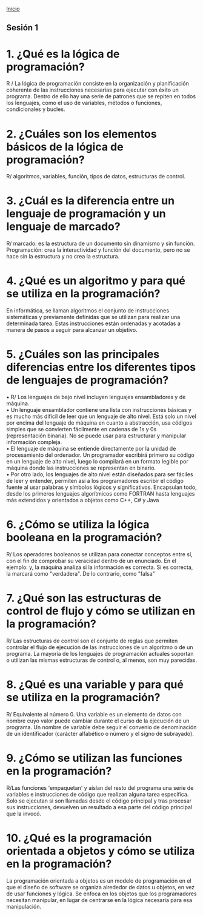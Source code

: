 <!-- No borrar o modificar -->
[Inicio](./index.md)

## Sesión 1 


# 1. ¿Qué es la lógica de programación?
R / La lógica de programación consiste en la organización y planificación coherente de las instrucciones necesarias para ejecutar con éxito un programa. Dentro de ello hay una serie de patrones que se repiten en todos los lenguajes, como el uso de variables, métodos o funciones, condicionales y bucles. 


# 2. ¿Cuáles son los elementos básicos de la lógica de programación?
R/ algoritmos, variables, función, tipos de datos, estructuras de control.


# 3. ¿Cuál es la diferencia entre un lenguaje de programación y un lenguaje de marcado?
R/ marcado: es la estructura de un documento sin dinamismo y sin función. 
Programación: crea la interactividad y función del documento, pero no se hace sin la estructura y no crea la estructura.

# 4. ¿Qué es un algoritmo y para qué se utiliza en la programación?
En informática, se llaman algoritmos el conjunto de instrucciones sistemáticas y previamente definidas que se utilizan para realizar una determinada tarea. Estas instrucciones están ordenadas y acotadas a manera de pasos a seguir para alcanzar un objetivo.

# 5. ¿Cuáles son las principales diferencias entre los diferentes tipos de lenguajes de programación?
•	R/ Los lenguajes de bajo nivel incluyen lenguajes ensambladores y de máquina.  
•	Un lenguaje ensamblador contiene una lista con instrucciones básicas y es mucho más difícil de leer que un lenguaje de alto nivel. Está solo un nivel por encima del lenguaje de máquina en cuanto a abstracción, usa códigos simples que se convierten fácilmente en cadenas de 1s y 0s (representación binaria). No se puede usar para estructurar y manipular información compleja.  
•	El lenguaje de máquina se entiende directamente por la unidad de procesamiento del ordenador. Un programador escribirá primero su código en un lenguaje de alto nivel, luego lo compilará en un formato legible por máquina donde las instrucciones se representan en binario.  
•	Por otro lado, los lenguajes de alto nivel están diseñados para ser fáciles de leer y entender, permiten así a los programadores escribir el código fuente al usar palabras y símbolos lógicos y significativos. Encapsulan todo, desde los primeros lenguajes algorítmicos como FORTRAN hasta lenguajes más extendidos y orientados a objetos como C++, C# y Java

# 6. ¿Cómo se utiliza la lógica booleana en la programación?
R/ Los operadores booleanos se utilizan para conectar conceptos entre sí, con el fin de comprobar su veracidad dentro de un enunciado. En el ejemplo: y, la máquina analiza si la información es correcta. Si es correcta, la marcará como "verdadera". De lo contrario, como "falsa"

# 7. ¿Qué son las estructuras de control de flujo y cómo se utilizan en la programación?
R/ Las estructuras de control son el conjunto de reglas que permiten controlar el flujo de ejecución de las instrucciones de un algoritmo o de un programa. La mayoría de los lenguajes de programación actuales soportan o utilizan las mismas estructuras de control o, al menos, son muy parecidas.

# 8. ¿Qué es una variable y para qué se utiliza en la programación?
R/ Equivalente al número 0. Una variable es un elemento de datos con nombre cuyo valor puede cambiar durante el curso de la ejecución de un programa. Un nombre de variable debe seguir el convenio de denominación de un identificador (carácter alfabético o número y el signo de subrayado).



# 9. ¿Cómo se utilizan las funciones en la programación?
R/Las funciones 'empaquetan' y aíslan del resto del programa una serie de variables e instrucciones de código que realizan alguna tarea específica. Solo se ejecutan si son llamadas desde el código principal y tras procesar sus instrucciones, devuelven un resultado a esa parte del código principal que la invocó.

# 10. ¿Qué es la programación orientada a objetos y cómo se utiliza en la programación?
La programación orientada a objetos es un modelo de programación en el que el diseño de software se organiza alrededor de datos u objetos, en vez de usar funciones y lógica. Se enfoca en los objetos que los programadores necesitan manipular, en lugar de centrarse en la lógica necesaria para esa manipulación.
 






